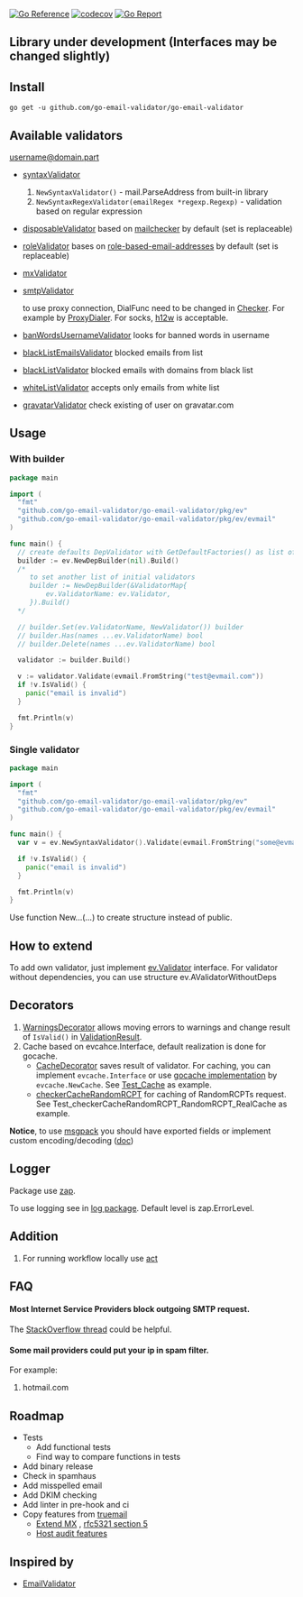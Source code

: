 [![Go Reference](https://pkg.go.dev/badge/github.com/go-email-validator/go-email-validator.svg)](https://pkg.go.dev/github.com/go-email-validator/go-email-validator)
[![codecov](https://codecov.io/gh/go-email-validator/go-email-validator/branch/master/graph/badge.svg?token=BC864E3W3X)](https://codecov.io/gh/go-email-validator/go-email-validator)
[![Go Report](https://goreportcard.com/badge/github.com/go-email-validator/go-email-validator)](https://goreportcard.com/report/github.com/go-email-validator/go-email-validator)

## Library under development (Interfaces may be changed slightly)

## Install

```go get -u github.com/go-email-validator/go-email-validator```

## Available validators

username@domain.part

* [syntaxValidator](pkg/ev/validator_syntax.go)
  1. `NewSyntaxValidator()` - mail.ParseAddress from built-in library
  1. `NewSyntaxRegexValidator(emailRegex *regexp.Regexp)` - validation based on regular expression
* [disposableValidator](pkg/ev/validator_disposable.go) based
  on [mailchecker](https://github.com/FGRibreau/mailchecker) by default (set is replaceable)
* [roleValidator](pkg/ev/validator_role.go) bases on [role-based-email-addresses](https://github.com/mixmaxhq/role-based-email-addresses) by default (set is replaceable)
* [mxValidator](pkg/ev/validator_mx.go)
* [smtpValidator](pkg/ev/validator_smtp.go)

    to use proxy connection, DialFunc need to be changed in [Checker](pkg/ev/evsmtp/smtp.go). For example by [ProxyDialer](pkg/proxifier/proxy_dialer.go). For socks, [h12w](https://github.com/h12w/socks) is acceptable.
* [banWordsUsernameValidator](pkg/ev/validator_banwords_username.go) looks for banned words in username
* [blackListEmailsValidator](pkg/ev/validator_blacklist_email.go) blocked emails from list
* [blackListValidator](pkg/ev/validator_blacklist_domain.go) blocked emails with domains from black list
* [whiteListValidator](pkg/ev/validator_whitelist_domain.go) accepts only emails from white list
* [gravatarValidator](pkg/ev/validator_gravatar.go) check existing of user on gravatar.com

## Usage

### With builder

```go
package main

import (
  "fmt"
  "github.com/go-email-validator/go-email-validator/pkg/ev"
  "github.com/go-email-validator/go-email-validator/pkg/ev/evmail"
)

func main() {
  // create defaults DepValidator with GetDefaultFactories() as list of validators
  builder := ev.NewDepBuilder(nil).Build()
  /*
     to set another list of initial validators
     builder := NewDepBuilder(&ValidatorMap{
         ev.ValidatorName: ev.Validator,
     }).Build()
  */

  // builder.Set(ev.ValidatorName, NewValidator()) builder
  // builder.Has(names ...ev.ValidatorName) bool
  // builder.Delete(names ...ev.ValidatorName) bool

  validator := builder.Build()

  v := validator.Validate(evmail.FromString("test@evmail.com"))
  if !v.IsValid() {
    panic("email is invalid")
  }

  fmt.Println(v)
}

```

### Single validator

```go
package main

import (
  "fmt"
  "github.com/go-email-validator/go-email-validator/pkg/ev"
  "github.com/go-email-validator/go-email-validator/pkg/ev/evmail"
)

func main() {
  var v = ev.NewSyntaxValidator().Validate(evmail.FromString("some@evmail.here")) // ev.ValidationResult

  if !v.IsValid() {
    panic("email is invalid")
  }

  fmt.Println(v)
}
```

Use function New...(...) to create structure instead of public.

## How to extend

To add own validator, just implement [ev.Validator](pkg/ev/validator.go) interface. For validator without dependencies, you can use structure ev.AValidatorWithoutDeps

## Decorators

1. [WarningsDecorator](pkg/ev/decorator_warnings.go) allows moving errors to warnings and change result of `IsValid()` in [ValidationResult](pkg/ev/validator.go).
1. Cache based on evcahce.Interface, default realization is done for gocache.
    * [CacheDecorator](pkg/ev/decorator_cache.go) saves result of validator. For caching, you can implement `evcache.Interface` or use [gocache implementation](https://github.com/eko/gocache) by `evcache.NewCache`. See [Test_Cache](pkg/ev/decorator_cache_test.go) as example.
    * [checkerCacheRandomRCPT](pkg/ev/evsmtp/smtp.go) for caching of RandomRCPTs request. See Test_checkerCacheRandomRCPT_RandomRCPT_RealCache as example.

**Notice**, to use [msgpack](https://github.com/vmihailenco/msgpack) you should have exported fields or implement custom encoding/decoding ([doc](https://msgpack.uptrace.dev/#custom-encodingdecoding))

## Logger

Package use [zap](https://github.com/uber-go/zap).

To use logging see in [log package](pkg/log).
Default level is zap.ErrorLevel.

## Addition

1. For running workflow locally use [act](https://github.com/nektos/act)

## FAQ

#### Most Internet Service Providers block outgoing SMTP request.

The [StackOverflow thread](https://stackoverflow.com/questions/18139102/how-to-get-around-an-isp-block-on-port-25-for-smtp) could be helpful.

#### Some mail providers could put your ip in spam filter.

For example:
1. hotmail.com

## Roadmap

* Tests
  * Add functional tests
  * Find way to compare functions in tests
* Add binary release
* Check in spamhaus
* Add misspelled email
* Add DKIM checking
* Add linter in pre-hook and ci
* Copy features from [truemail](https://github.com/truemail-rb/truemail)
    * [Extend MX](https://truemail-rb.org/truemail-gem/#/validations-layers?id=mx-validation)
      , [rfc5321 section 5](https://tools.ietf.org/html/rfc5321#section-5)
    * [Host audit features](https://truemail-rb.org/truemail-gem/#/host-audit-features)

## Inspired by

* [EmailValidator](https://github.com/egulias/EmailValidator)
